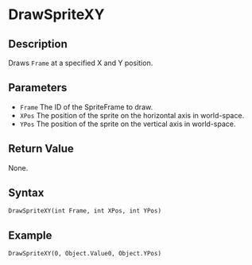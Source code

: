 # DrawSpriteXY

## Description
Draws `Frame` at a specified X and Y position.

## Parameters
- `Frame`
The ID of the SpriteFrame to draw.
- `XPos`
The position of the sprite on the horizontal axis in world-space.
- `YPos`
The position of the sprite on the vertical axis in world-space.

## Return Value
None.

## Syntax
```
DrawSpriteXY(int Frame, int XPos, int YPos)
```

## Example
```
DrawSpriteXY(0, Object.Value0, Object.YPos)
```